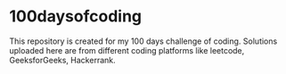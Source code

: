 # 100daysofcoding
This repository is created for my 100 days challenge of coding. Solutions uploaded here are from different coding platforms like leetcode, GeeksforGeeks, Hackerrank.
